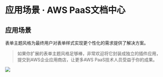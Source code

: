 # 应用场景 · AWS PaaS文档中心

## 应用场景

表单主题风格为最终用户对表单样式实现更个性化的需求提供了解决方案。

> 如果你扩展的表单主题风格足够棒，非常欢迎将它封装成独立的插件应用，提交到AWS企业应用商店，让更多AWS PaaS技术人员受益于你的成果。

[![](https://docs.awspaas.com/reference-guide/aws-paas-plugin-development-reference-guide/plugins/form-theme-1.png)](<form-theme-1.png>)
